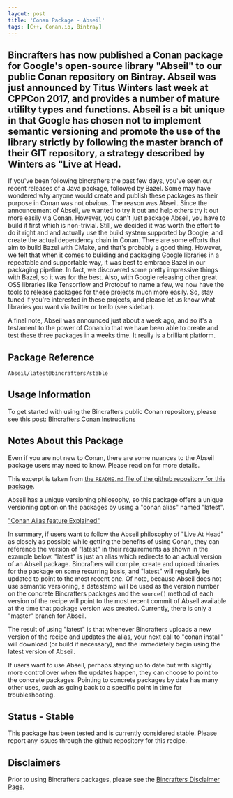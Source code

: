 ```yaml
---
layout: post
title: 'Conan Package - Abseil'
tags: [C++, Conan.io, Bintray]
---
```


Bincrafters has now published a Conan package for Google's open-source library "Abseil" to our public Conan repository on Bintray. Abseil was just announced by Titus Winters last week at CPPCon 2017, and provides a number of mature utililty types and functions.  Abseil is a bit unique in that Google has chosen not to implement semantic versioning and promote the use of the library strictly by following the master branch of their GIT repository, a strategy described by Winters as "Live at Head. 
---
If you've been following bincrafters the past few days, you've seen our recent releases of a Java package, followed by Bazel.  Some may have wondered why anyone would create and publish these packages as their purpose in Conan was not obvious.  The reason was Abseil.  Since the announcement of Abseil, we wanted to try it out and help others try it out more easily via Conan.  However, you can't just package Abseil, you have to build it first which is non-trivial.  Still, we decided it was worth the effort to do it right and and actually use the build system supported by Google, and create the actual dependency chain in Conan.  There are some efforts that aim to build Bazel with CMake, and that's probably a good thing.  However, we felt that when it comes to building and packaging Google libraries in a repeatable and supportable way, it was best to embrace Bazel in our packaging pipeline.  In fact, we discovered some pretty impressive things with Bazel, so it was for the best.  Also, with Google releasing other great OSS libraries like Tensorflow and Protobuf to name a few, we now have the tools to release packages for these projects much more easily.  So, stay tuned if you're interested in these projects, and please let us know what libraries you want via twitter or trello (see sidebar). 

A final note, Abseil was announced just about a week ago, and so it's a testament to the power of Conan.io that we have been able to create and test these three packages in a weeks time. It really is a brilliant platform. 

## Package Reference

    Abseil/latest@bincrafters/stable
    
## Usage Information  

To get started with using the Bincrafters public Conan repository, please see this post:
[Bincrafters Conan Instructions](https://bincrafters.github.io/2017/06/06/using-bincrafters-conan-repository)

## Notes About this Package 

Even if you are not new to Conan, there are some nuances to the Abseil package users may need to know.  Please read on for more details. 

This excerpt is taken from [the `README.md` file of the github repository for this package](https://github.com/bincrafters/conan-abseil).

Abseil has a unique versioning philosophy, so this package offers a unique versioning option on the packages by using a "conan alias" named "latest". 

["Conan Alias feature Explained"](http://conanio.readthedocs.io/en/latest/reference/commands/alias.html?highlight=conan%20alias)

In summary, if users want to follow the Abseil philosophy of "Live At Head" as closely as possible while getting the benefits of using Conan, they can reference the version of "latest" in their requirements as shown in the example below.  "latest" is just an alias which redirects to an actual version of an Abseil package. Bincrafters will compile, create and upload binaries for the package on some recurring basis, and "latest" will regularly be updated to point to the most recent one.  Of note, because Abseil does not use semantic versioning, a datestamp will be used as the version number on the concrete Bincrafters packages and the `source()` method of each version of the recipe will point to the most recent commit of Abseil available at the time that package version was created.  Currently, there is only a "master" branch for Abseil. 

The result of using "latest" is that whenever Bincrafters uploads a new version of the recipe and updates the alias, your next call to "conan install" will download (or build if necessary), and the immediately begin using the latest version of Abseil. 

If users want to use Abseil, perhaps staying up to date but with slightly more control over when the updates happen, they can choose to point to the concrete packages. Pointing to concrete packages by date has many other uses, such as going back to a specific point in time for troubleshooting. 

## Status - Stable
This package has been tested and is currently considered stable.  Please report any issues through the github repository for this recipe. 

## Disclaimers
Prior to using Bincrafters packages, please see the [Bincrafters Disclaimer Page](https://bincrafters.github.io/2017/05/01/bincrafters-package-disclaimers/). 